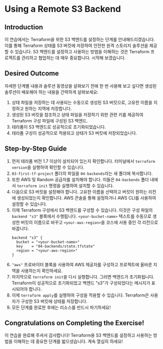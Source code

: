 # Using a Remote S3 Backend

## Introduction

이 연습에서는 Terraform을 위한 S3 백엔드를 설정하는 단계를 안내해드리겠습니다. 이를 통해 Terraform 상태를 S3 버킷에 저장하여 안전한 원격 스토리지 솔루션을 제공할 수 있습니다. S3 백엔드를 설정하고 사용하는 방법을 이해하는 것은 Terraform 프로젝트를 관리하고 협업하는 데 매우 중요합니다. 시작해 보겠습니다.

## Desired Outcome

자세한 단계별 내용과 솔루션 동영상을 살펴보기 전에 한 번 사용해 보고 싶다면 생성된 솔루션이 배포해야 하는 내용을 간략하게 살펴보세요:

1. 상태 파일을 저장하는 데 사용되는 수동으로 생성된 S3 버킷으로, 고유한 이름을 지정하고 원하는 지역에 저장합니다.
2. 생성된 S3 버킷을 참조하고 상태 파일을 저장하기 위한 관련 키를 제공하여 Terraform 구성 파일에 구성된 S3 백엔드.
3. 테라폼이 S3 백엔드로 성공적으로 초기화되었습니다.
4. 테라폼 구성이 성공적으로 적용되고 상태가 S3 버킷에 저장되었습니다.

## Step-by-Step Guide

1. 먼저 테라폼 버전 1.7 이상이 설치되어 있는지 확인합니다. 터미널에서 `terraform version`을 실행하여 확인할 수 있습니다.
2. `03-first-tf-project` 폴더의 파일을 `04-backends`라는 새 폴더에 복사합니다.
3. 또한 AWS 및 Random 공급자를 설치해야 합니다. 이들은 `04-backends` 폴더 내에서 `terraform init` 명령을 실행하여 설치할 수 있습니다.
4. 다음으로 S3 버킷을 설정해야 합니다. 고유한 이름을 선택하고 버킷이 원하는 리전에 생성되었는지 확인합니다. AWS 콘솔을 통해 설정하거나 AWS CLI를 사용하여 설정할 수 있습니다.
5. 이제 Terraform 구성에서 S3 백엔드를 구성할 수 있습니다. 이것은 구성 파일의 `backend "s3"` 블록에서 수행됩니다. `<your-bucket-name>` 텍스트를 수동으로 생성한 버킷의 이름으로 바꾸고 `<your-aws-region>`을 코스에 사용 중인 각 리전으로 바꿉니다.
    ```
    backend "s3" {
      bucket = "<your-bucket-name>"
      key    = "04-backends/state.tfstate"
      region = "<your-aws-region>"
    }
    ```
6. `"aws"` 프로바이터 블록을 사용하여 AWS 제공자를 구성하고 프로젝트에 올바른 지역을 사용하는지 확인하세요.
7. 마지막으로 `terraform init`을 다시 실행합니다. 그러면 백엔드가 초기화됩니다. Terraform이 성공적으로 초기화되었고 백엔드 "s3"가 구성되었다는 메시지가 표시되어야 합니다.
8. 이제 `terraform apply`를 실행하여 구성을 적용할 수 있습니다. Terraform은 사용자가 구성한 S3 버킷에 상태를 저장합니다.
9. 모든 단계를 완료한 후에는 리소스를 반드시 파기하세요!

## Congratulations on Completing the Exercise!

이 연습을 완료해 주셔서 감사합니다! Terraform용 S3 백엔드를 설정하고 사용하는 방법을 이해하는 데 중요한 단계를 밟으셨습니다. 계속 열심히 하세요!
